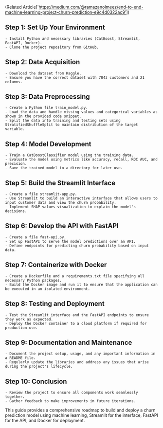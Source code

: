 (Related Article['https://medium.com/@ramazanolmeez/end-to-end-machine-learning-project-churn-prediction-e9c4d0322ac9'])

## Step 1: Set Up Your Environment

    - Install Python and necessary libraries (CatBoost, Streamlit, FastAPI, Docker).
    - Clone the project repository from GitHub.

## Step 2: Data Acquisition
    - Download the dataset from Kaggle.
    - Ensure you have the correct dataset with 7043 customers and 21 columns.

## Step 3: Data Preprocessing

    - Create a Python file train_model.py.
    - Load the data and handle missing values and categorical variables as shown in the provided code snippet.
    - Split the data into training and testing sets using StratifiedShuffleSplit to maintain distribution of the target variable.

## Step 4: Model Development
    - Train a CatBoostClassifier model using the training data.
    - Evaluate the model using metrics like accuracy, recall, ROC AUC, and precision.
    - Save the trained model to a directory for later use.

## Step 5: Build the Streamlit Interface

    - Create a file streamlit-app.py.
    - Use Streamlit to build an interactive interface that allows users to input customer data and view the churn probability.
    - Implement SHAP values visualization to explain the model's decisions.
## Step 6: Develop the API with FastAPI

    - Create a file fast-api.py.
    - Set up FastAPI to serve the model predictions over an API.
    - Define endpoints for predicting churn probability based on input data.

## Step 7: Containerize with Docker

    - Create a Dockerfile and a requirements.txt file specifying all necessary Python packages.
    - Build the Docker image and run it to ensure that the application can be executed in an isolated environment.

## Step 8: Testing and Deployment
    - Test the Streamlit interface and the FastAPI endpoints to ensure they work as expected.
    - Deploy the Docker container to a cloud platform if required for production use.

## Step 9: Documentation and Maintenance

    - Document the project setup, usage, and any important information in a README file.
    - Regularly update the libraries and address any issues that arise during the project's lifecycle.

## Step 10: Conclusion

    - Review the project to ensure all components work seamlessly together.
    - Gather feedback to make improvements in future iterations.


This guide provides a comprehensive roadmap to build and deploy a churn prediction model using machine learning, Streamlit for the interface, FastAPI for the API, and Docker for deployment.